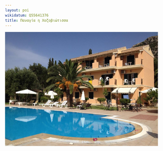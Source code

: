 ```yaml
---
layout: poi
wikidatum: Q55641376
title: Παναγία η Χοζοβιώτισσα
---
```

![Alt Text](/assets/img/1.jpg)
